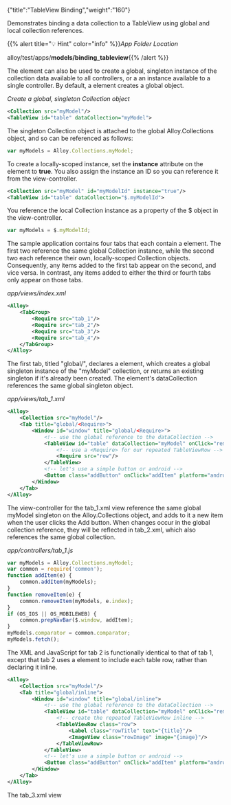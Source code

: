 {"title":"TableView Binding","weight":"160"}

Demonstrates binding a data collection to a TableView using global and local collection references.

{{% alert title="💡 Hint" color="info" %}}*App Folder Location*

alloy/test/apps/**models/binding\_tableview**{{% /alert %}}

The <Collection/> element can also be used to create a global, singleton instance of the collection data available to all controllers, or a an instance available to a single controller. By default, a <Collection/> element creates a global object.

*Create a global, singleton Collection object*

```xml
<Collection src="myModel"/>
<TableView id="table" dataCollection="myModel">
```

The singleton Collection object is attached to the global Alloy.Collections object, and so can be referenced as follows:

```javascript
var myModels = Alloy.Collections.myModel;
```

To create a locally-scoped instance, set the **instance** attribute on the <Collection/> element to **true**. You also assign the instance an ID so you can reference it from the view-controller.

```xml
<Collection src="myModel" id="myModelId" instance="true"/>
<TableView id="table" dataCollection="$.myModelId">
```

You reference the local Collection instance as a property of the $ object in the view-controller.

```javascript
var myModels = $.myModelId;
```

The sample application contains four tabs that each contain a <TableView/> element. The first two reference the same global Collection instance, while the second two each reference their own, locally-scoped Collection objects. Consequently, any items added to the first tab appear on the second, and vice versa. In contrast, any items added to either the third or fourth tabs only appear on those tabs.

*app/views/index.xml*

```xml
<Alloy>
    <TabGroup>
        <Require src="tab_1"/>
        <Require src="tab_2"/>
        <Require src="tab_3"/>
        <Require src="tab_4"/>
    </TabGroup>
</Alloy>
```

The first tab, titled "global/<Require/>", declares a <Collection/> element, which creates a global singleton instance of the "myModel" collection, or returns an existing singleton if it's already been created. The <TableView/> element's dataCollection references the same global singleton object.

*app/views/tab\_1.xml*

```xml
<Alloy>
    <Collection src="myModel"/>
    <Tab title="global/<Require>">
        <Window id="window" title="global/<Require>">
            <!-- use the global reference to the dataCollection -->
            <TableView id="table" dataCollection="myModel" onClick="removeItem">
                <!-- use a <Require> for our repeated TableViewRow -->
                <Require src="row"/>
            </TableView>
            <!-- let's use a simple button or android -->
            <Button class="addButton" onClick="addItem" platform="android"/>
        </Window>
    </Tab>
</Alloy>
```

The view-controller for the tab\_1.xml view reference the same global myModel singleton on the Alloy.Collections object, and adds to it a new item when the user clicks the Add button. When changes occur in the global collection reference, they will be reflected in tab\_2.xml, which also references the same global collection.

*app/controllers/tab\_1.js*

```javascript
var myModels = Alloy.Collections.myModel;
var common = require('common');
function addItem(e) {
    common.addItem(myModels);
}
function removeItem(e) {
    common.removeItem(myModels, e.index);
}
if (OS_IOS || OS_MOBILEWEB) {
    common.prepNavBar($.window, addItem);
}
myModels.comparator = common.comparator;
myModels.fetch();
```

The XML and JavaScript for tab 2 is functionally identical to that of tab 1, except that tab 2 uses a <Require/> element to include each table row, rather than declaring it inline.

```xml
<Alloy>
    <Collection src="myModel"/>
    <Tab title="global/inline">
        <Window id="window" title="global/inline">
            <!-- use the global reference to the dataCollection -->
            <TableView id="table" dataCollection="myModel" onClick="removeItem">
                <!-- create the repeated TableViewRow inline -->
                <TableViewRow class="row">
                    <Label class="rowTitle" text="{title}"/>
                    <ImageView class="rowImage" image="{image}"/>
                </TableViewRow>
            </TableView>
            <!-- let's use a simple button or android -->
            <Button class="addButton" onClick="addItem" platform="android"/>
        </Window>
    </Tab>
</Alloy>
```

The tab\_3.xml view
